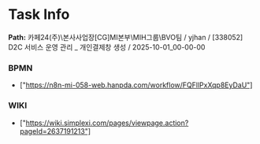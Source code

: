# Task Info

**Path:** 카페24(주)\본사사업장\[CG]MI본부\MIH그룹\BVO팀 / yjhan / [338052] D2C 서비스 운영 관리 _ 개인결제창 생성 / 2025-10-01_00-00-00

### BPMN
- ["https://n8n-mi-058-web.hanpda.com/workflow/FQFllPxXqp8EyDaU"]

### WIKI
- ["https://wiki.simplexi.com/pages/viewpage.action?pageId=2637191213"]

